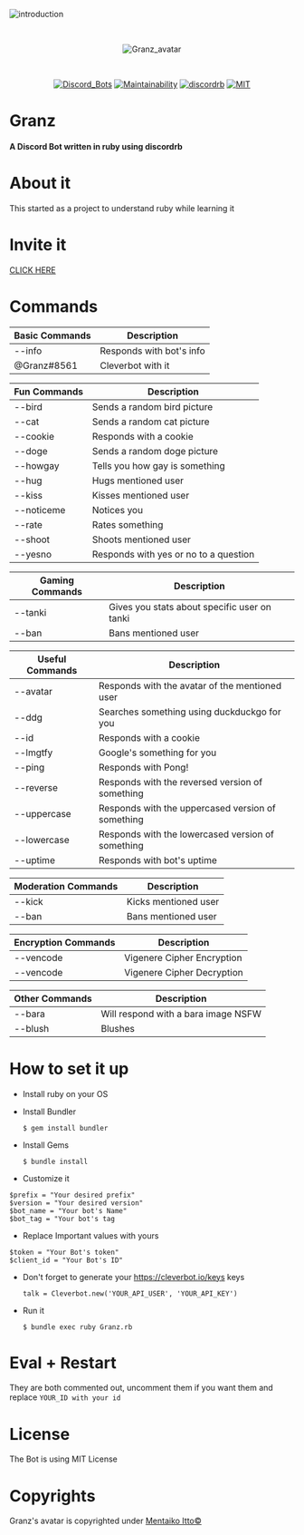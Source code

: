 ![introduction](https://i.imgur.com/90xR5vB.png)

<div align="center">
  <br />
  <p>
    <img src="https://i.imgur.com/kG2PYbz.jpg" alt="Granz_avatar"/></a>
  </p>
  <br />
  <p>
    <a href="https://discordbots.org/bot/443053627419000833"><img src="https://discordbots.org/api/widget/status/443053627419000833.svg" alt="Discord_Bots" /></a>
    <a href="https://codeclimate.com/github/GeopJr/Granz_bot/maintainability"><img src="https://api.codeclimate.com/v1/badges/383cd0cd0c9fdc26c487/maintainability" alt="Maintainability" /></a>
    <a href="https://github.com/meew0/discordrb"><img src="https://img.shields.io/badge/discord-rb-red.svg" alt="discordrb" /></a>
    <a href="https://github.com/GeopJr/Granz_bot/blob/master/LICENSE"><img src="https://img.shields.io/cocoapods/l/AFNetworking.svg" alt="MIT" /></a>
  </p>
</div>

# Granz
#### A Discord Bot written in ruby using discordrb

# About it
This started as a project to understand ruby while learning it
# Invite it
[CLICK HERE](https://discordapp.com/oauth2/authorize?client_id=443053627419000833&scope=bot&permissions=103894080&redirect_uri=https://granz.geopjr.de/thanks.html&response_type=code)
# Commands
 | Basic Commands | Description | 
 | --- | --- |
 | --info | Responds with bot's info |
 | @Granz#8561 | Cleverbot with it |
 
 | Fun Commands | Description |
 | --- | --- |
 | --bird | Sends a random bird picture |
 | --cat | Sends a random cat picture | 
 | --cookie | Responds with a cookie | 
 | --doge | Sends a random doge picture | 
 | --howgay  | Tells you how gay is something |
| --hug  | Hugs mentioned user |
| --kiss  | Kisses mentioned user |
| --noticeme | Notices you |
| --rate  | Rates something |
| --shoot  | Shoots mentioned user |
| --yesno  | Responds with yes or no to a question |

| Gaming Commands | Description |
| --- | --- |
| --tanki <user>  | Gives you stats about specific user on tanki |
| --ban  | Bans mentioned user |

| Useful Commands | Description |
| --- | --- |
| --avatar | Responds with the avatar of the mentioned user |
| --ddg | Searches something using duckduckgo for you |
| --id  | Responds with a cookie |
| --lmgtfy | Google's something for you |
| --ping | Responds with Pong! |
| --reverse  | Responds with the reversed version of something |
| --uppercase  | Responds with the uppercased version of something |
| --lowercase  | Responds with the lowercased version of something |
| --uptime | Responds with bot's uptime |

| Moderation Commands | Description |
| --- | --- |
| --kick  | Kicks mentioned user |
| --ban  | Bans mentioned user |

| Encryption Commands | Description |
| --- | --- |
| --vencode   | Vigenere Cipher Encryption |
| --vencode   | Vigenere Cipher Decryption |

| Other Commands | Description |
| --- | --- |
| --bara | Will respond with a bara image NSFW |
| --blush | Blushes |

# How to set it up
- Install ruby on your OS
- Install Bundler

	`$ gem install bundler`
- Install Gems

	`$ bundle install`
- Customize it

```
$prefix = "Your desired prefix"
$version = "Your desired version"
$bot_name = "Your bot's Name"
$bot_tag = "Your bot's tag
```
- Replace Important values with yours
```
$token = "Your Bot's token"
$client_id = "Your Bot's ID"
```
- Don't forget to generate your https://cleverbot.io/keys keys
	
    `talk = Cleverbot.new('YOUR_API_USER', 'YOUR_API_KEY')`
- Run it

	`$ bundle exec ruby Granz.rb`
# Eval + Restart
They are both commented out, uncomment them if you want them and replace
`YOUR_ID with your id`
# License
 The Bot is using MIT License
# Copyrights
Granz's avatar is copyrighted under [Mentaiko Itto©](https://twitter.com/ittorasii)

